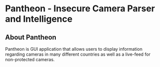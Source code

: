 # Pantheon - Insecure Camera Parser and Intelligence

## About Pantheon 
Pantheon is GUI application that allows users to display information regarding cameras in many different countries as well as a live-feed for non-protected cameras. 

